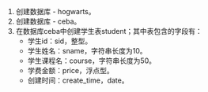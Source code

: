 1. 创建数据库 - hogwarts。
2. 创建数据库 - ceba。
3. 在数据库ceba中创建学生表student；其中表包含的字段有：
    - 学生id：sid，整型。
    - 学生姓名：sname，字符串长度为10。
    - 学生课程名：course，字符串长度为50。
    - 学费金额：price，浮点型。
    - 创建时间：create_time，date。





